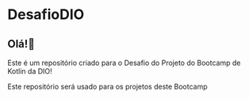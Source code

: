 # DesafioDIO

## Olá!👋
Este é um repositório criado para o Desafio do Projeto do Bootcamp de Kotlin da DIO!

Este repositório será usado para os projetos deste Bootcamp
